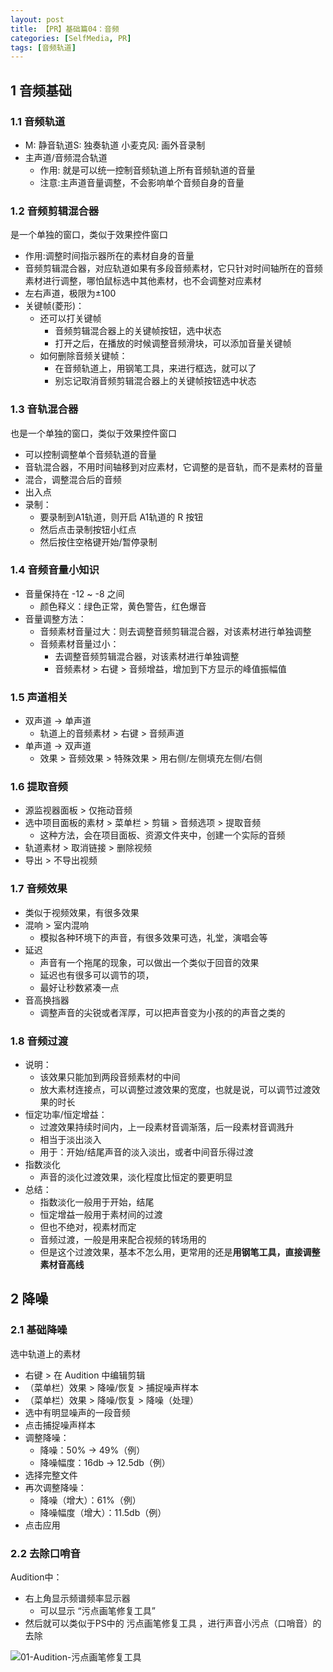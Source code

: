 ```yaml
---
layout: post
title: 【PR】基础篇04：音频
categories: [SelfMedia, PR]
tags: [音频轨道]
---
```


## 1 音频基础

### 1.1 音频轨道

- M: 静音轨道S: 独奏轨道 小麦克风: 画外音录制
- 主声道/音频混合轨道
  - 作用: 就是可以统一控制音频轨道上所有音频轨道的音量
  - 注意:主声道音量调整，不会影响单个音频自身的音量


### 1.2 音频剪辑混合器

是一个单独的窗口，类似于效果控件窗口

- 作用:调整时间指示器所在的素材自身的音量
- 音频剪辑混合器，对应轨道如果有多段音频素材，它只针对时间轴所在的音频素材进行调整，哪怕鼠标选中其他素材，也不会调整对应素材
- 左右声道，极限为±100
- 关键帧(菱形)：
  - 还可以打关键帧
    - 音频剪辑混合器上的关键帧按钮，选中状态
    - 打开之后，在播放的时候调整音频滑块，可以添加音量关键帧
  - 如何删除音频关键帧：
    - 在音频轨道上，用钢笔工具，来进行框选，就可以了
    - 别忘记取消音频剪辑混合器上的关键帧按钮选中状态


### 1.3 音轨混合器

也是一个单独的窗口，类似于效果控件窗口

- 可以控制调整单个音频轨道的音量
- 音轨混合器，不用时间轴移到对应素材，它调整的是音轨，而不是素材的音量
- 混合，调整混合后的音频
- 出入点
- 录制：
  - 要录制到A1轨道，则开启 A1轨道的 R 按钮
  - 然后点击录制按钮小红点
  - 然后按住空格键开始/暂停录制


### 1.4 音频音量小知识

- 音量保持在 -12 ~ -8 之间
  - 颜色释义：绿色正常，黄色警告，红色爆音
- 音量调整方法：
  - 音频素材音量过大：则去调整音频剪辑混合器，对该素材进行单独调整
  - 音频素材音量过小：
    - 去调整音频剪辑混合器，对该素材进行单独调整
    - 音频素材 > 右键 > 音频增益，增加到下方显示的峰值振幅值


### 1.5 声道相关

- 双声道 -> 单声道
  - 轨道上的音频素材 > 右键 > 音频声道 
- 单声道 -> 双声道
  - 效果 > 音频效果 > 特殊效果 > 用右侧/左侧填充左侧/右侧


### 1.6 提取音频

- 源监视器面板 > 仅拖动音频
- 选中项目面板的素材 > 菜单栏 > 剪辑 > 音频选项 > 提取音频
  - 这种方法，会在项目面板、资源文件夹中，创建一个实际的音频
- 轨道素材 > 取消链接 > 删除视频
- 导出 > 不导出视频


### 1.7 音频效果

- 类似于视频效果，有很多效果
- 混响 > 室内混响
  - 模拟各种环境下的声音，有很多效果可选，礼堂，演唱会等
- 延迟
  - 声音有一个拖尾的现象，可以做出一个类似于回音的效果
  - 延迟也有很多可以调节的项，
  - 最好让秒数紧凑一点
- 音高换挡器
  - 调整声音的尖锐或者浑厚，可以把声音变为小孩的的声音之类的


### 1.8 音频过渡

- 说明：
  - 该效果只能加到两段音频素材的中间
  - 放大素材连接点，可以调整过渡效果的宽度，也就是说，可以调节过渡效果的时长
- 恒定功率/恒定增益：
  - 过渡效果持续时间内，上一段素材音调渐落，后一段素材音调溅升
  - 相当于淡出淡入
  - 用于：开始/结尾声音的淡入淡出，或者中间音乐得过渡
- 指数淡化
  - 声音的淡化过渡效果，淡化程度比恒定的要更明显
- 总结：
  - 指数淡化一般用于开始，结尾
  - 恒定增益一般用于素材间的过渡
  - 但也不绝对，视素材而定
  - 音频过渡，一般是用来配合视频的转场用的
  - 但是这个过渡效果，基本不怎么用，更常用的还是**用钢笔工具，直接调整素材音高线**

## 2 降噪

### 2.1 基础降噪

选中轨道上的素材
- 右键 > 在 Audition 中编辑剪辑
- （菜单栏）效果 > 降噪/恢复 > 捕捉噪声样本
- （菜单栏）效果 > 降噪/恢复 > 降噪（处理） 
- 选中有明显噪声的一段音频
- 点击捕捉噪声样本
- 调整降噪：
  - 降噪：50% -> 49%（例）
  - 降噪幅度：16db -> 12.5db（例）
- 选择完整文件
- 再次调整降噪：
  - 降噪（增大）：61%（例）
  - 降噪幅度（增大）：11.5db（例）
- 点击应用

### 2.2 去除口哨音

Audition中：
- 右上角显示频谱频率显示器
  - 可以显示  “污点画笔修复工具”
- 然后就可以类似于PS中的 污点画笔修复工具 ，进行声音小污点（口哨音）的去除

![01-Audition-污点画笔修复工具](/assets/images/Designer/PR/01-Audition-污点画笔修复工具.jpg)






